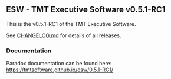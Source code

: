 ## ESW - TMT Executive Software v0.5.1-RC1

This is the v0.5.1-RC1 of the TMT Executive Software.

See [CHANGELOG.md](CHANGELOG.md) for details of all releases.

### Documentation

Paradox documentation can be found here: https://tmtsoftware.github.io/esw/0.5.1-RC1/
